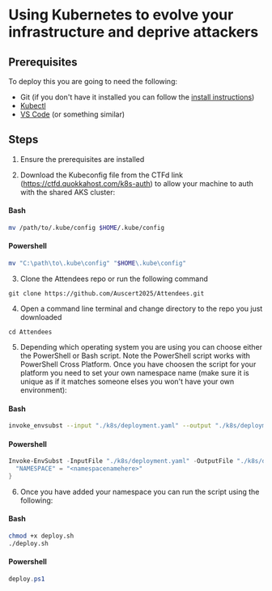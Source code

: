 # Using Kubernetes to evolve your infrastructure and deprive attackers


## Prerequisites

To deploy this you are going to need the following:

* Git (if you don't have it installed you can follow the [install instructions](https://git-scm.com/book/en/v2/Getting-Started-Installing-Git))
* [Kubectl](https://kubernetes.io/docs/tasks/tools/)
* [VS Code](https://code.visualstudio.com/download) (or something similar)


## Steps

1. Ensure the prerequisites are installed

2. Download the Kubeconfig file from the CTFd link (https://ctfd.quokkahost.com/k8s-auth) to allow your machine to auth with the shared AKS cluster:

#### Bash

```Bash
mv /path/to/.kube/config $HOME/.kube/config
```

#### Powershell

```powershell
mv "C:\path\to\.kube\config" "$HOME\.kube\config"
```

3. Clone the Attendees repo or run the following command

`git clone https://github.com/Auscert2025/Attendees.git`

4. Open a command line terminal and change directory to the repo you just downloaded

`cd Attendees`

5. Depending which operating system you are using you can choose either the PowerShell or Bash script. Note the PowerShell script works with PowerShell Cross Platform. 
Once you have choosen the script for your platform you need to set your own namespace name (make sure it is unique as if it matches someone elses you won't have your own environment):

#### Bash

```bash
invoke_envsubst --input "./k8s/deployment.yaml" --output "./k8s/deployment-updated.yaml" --var "NAMESPACE=<namespacenamehere>"
```

#### Powershell

```powershell
Invoke-EnvSubst -InputFile "./k8s/deployment.yaml" -OutputFile "./k8s/deployment-updated.yaml" -Variables @{
  "NAMESPACE" = "<namespacenamehere>"
}
```

6. Once you have added your namespace you can run the script using the following:

#### Bash

```bash
chmod +x deploy.sh
./deploy.sh
```

#### Powershell

```powershell
deploy.ps1
```
